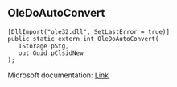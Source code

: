 ## OleDoAutoConvert

```
[DllImport("ole32.dll", SetLastError = true)]
public static extern int OleDoAutoConvert(
   IStorage pStg,
   out Guid pClsidNew
);
```

Microsoft documentation: [Link](https://docs.microsoft.com/en-us/windows/win32/api/ole2/nf-ole2-oledoautoconvert)
